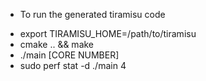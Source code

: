 * To run the generated tiramisu code

- export TIRAMISU_HOME=/path/to/tiramisu
- cmake .. && make
- ./main [CORE NUMBER]
- sudo perf stat -d ./main 4